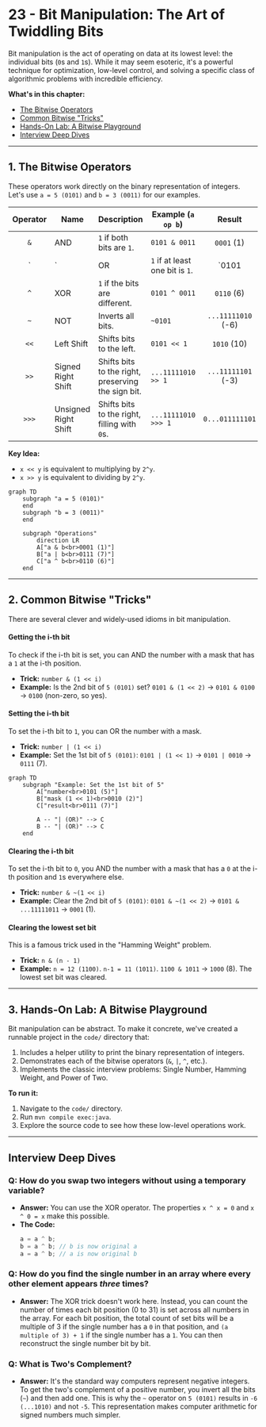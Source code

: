 # 23 - Bit Manipulation: The Art of Twiddling Bits

Bit manipulation is the act of operating on data at its lowest level: the individual bits (`0`s and `1`s). While it may seem esoteric, it's a powerful technique for optimization, low-level control, and solving a specific class of algorithmic problems with incredible efficiency.

**What's in this chapter:**
*   [The Bitwise Operators](#1-the-bitwise-operators)
*   [Common Bitwise "Tricks"](#2-common-bitwise-tricks)
*   [Hands-On Lab: A Bitwise Playground](#3-hands-on-lab-a-bitwise-playground)
*   [Interview Deep Dives](#interview-deep-dives)

---

## 1. The Bitwise Operators

These operators work directly on the binary representation of integers. Let's use `a = 5 (0101)` and `b = 3 (0011)` for our examples.

| Operator | Name | Description | Example (`a op b`) | Result |
|:---:|---|---|---|:---:|
| `&` | AND | `1` if both bits are `1`. | `0101 & 0011` | `0001` (1) |
| `|` | OR | `1` if at least one bit is `1`. | `0101 | 0011` | `0111` (7) |
| `^` | XOR | `1` if the bits are different. | `0101 ^ 0011` | `0110` (6) |
| `~` | NOT | Inverts all bits. | `~0101` | `...11111010` (-6) |
| `<<` | Left Shift | Shifts bits to the left. | `0101 << 1` | `1010` (10) |
| `>>` | Signed Right Shift | Shifts bits to the right, preserving the sign bit. | `...11111010 >> 1` | `...11111101` (-3) |
| `>>>`| Unsigned Right Shift | Shifts bits to the right, filling with `0`s. | `...11111010 >>> 1`| `0...011111101` |

**Key Idea:**
*   `x << y` is equivalent to multiplying by `2^y`.
*   `x >> y` is equivalent to dividing by `2^y`.

```mermaid
graph TD
    subgraph "a = 5 (0101)"
    end
    subgraph "b = 3 (0011)"
    end

    subgraph "Operations"
        direction LR
        A["a & b<br>0001 (1)"]
        B["a | b<br>0111 (7)"]
        C["a ^ b<br>0110 (6)"]
    end
```

---

## 2. Common Bitwise "Tricks"

There are several clever and widely-used idioms in bit manipulation.

#### Getting the i-th bit
To check if the i-th bit is set, you can AND the number with a mask that has a `1` at the i-th position.
*   **Trick:** `number & (1 << i)`
*   **Example:** Is the 2nd bit of `5 (0101)` set? `0101 & (1 << 2)` -> `0101 & 0100` -> `0100` (non-zero, so yes).

#### Setting the i-th bit
To set the i-th bit to `1`, you can OR the number with a mask.
*   **Trick:** `number | (1 << i)`
*   **Example:** Set the 1st bit of `5 (0101)`: `0101 | (1 << 1)` -> `0101 | 0010` -> `0111` (7).

```mermaid
graph TD
    subgraph "Example: Set the 1st bit of 5"
        A["number<br>0101 (5)"]
        B["mask (1 << 1)<br>0010 (2)"]
        C["result<br>0111 (7)"]

        A -- "| (OR)" --> C
        B -- "| (OR)" --> C
    end
```

#### Clearing the i-th bit
To set the i-th bit to `0`, you AND the number with a mask that has a `0` at the i-th position and `1`s everywhere else.
*   **Trick:** `number & ~(1 << i)`
*   **Example:** Clear the 2nd bit of `5 (0101)`: `0101 & ~(1 << 2)` -> `0101 & ...11111011` -> `0001` (1).

#### Clearing the lowest set bit
This is a famous trick used in the "Hamming Weight" problem.
*   **Trick:** `n & (n - 1)`
*   **Example:** `n = 12 (1100)`. `n-1 = 11 (1011)`. `1100 & 1011` -> `1000` (8). The lowest set bit was cleared.

---

## 3. Hands-On Lab: A Bitwise Playground

Bit manipulation can be abstract. To make it concrete, we've created a runnable project in the `code/` directory that:
1.  Includes a helper utility to print the binary representation of integers.
2.  Demonstrates each of the bitwise operators (`&`, `|`, `^`, etc.).
3.  Implements the classic interview problems: Single Number, Hamming Weight, and Power of Two.

**To run it:**
1.  Navigate to the `code/` directory.
2.  Run `mvn compile exec:java`.
3.  Explore the source code to see how these low-level operations work.

---

## Interview Deep Dives

### Q: How do you swap two integers without using a temporary variable?
*   **Answer:** You can use the XOR operator. The properties `x ^ x = 0` and `x ^ 0 = x` make this possible.
*   **The Code:**
    ```java
    a = a ^ b;
    b = a ^ b; // b is now original a
    a = a ^ b; // a is now original b
    ```

### Q: How do you find the single number in an array where every other element appears *three* times?
*   **Answer:** The XOR trick doesn't work here. Instead, you can count the number of times each bit position (0 to 31) is set across all numbers in the array. For each bit position, the total count of set bits will be a multiple of 3 if the single number has a `0` in that position, and `(a multiple of 3) + 1` if the single number has a `1`. You can then reconstruct the single number bit by bit.

### Q: What is Two's Complement?
*   **Answer:** It's the standard way computers represent negative integers. To get the two's complement of a positive number, you invert all the bits (`~`) and then add one. This is why the `~` operator on `5 (0101)` results in `-6 (...1010)` and not `-5`. This representation makes computer arithmetic for signed numbers much simpler.
